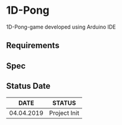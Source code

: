 # 1D-Pong
1D-Pong-game developed using Arduino IDE

## Requirements ##

## Spec ##

## Status Date ##

| DATE      | STATUS      |
| --------- | ----------- |
| 04.04.2019| Project Init|
